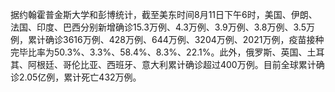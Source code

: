 据约翰霍普金斯大学和彭博统计，截至美东时间8月11日下午6时，美国、伊朗、法国、印度、巴西分别新增确诊15.3万例、4.3万例、3.9万例、3.8万例、3.5万例，累计确诊3616万例、428万例、644万例、3204万例、2021万例，疫苗接种完毕比率为50.3%、3.3%、58.4%、8.3%、22.1%。此外，俄罗斯、英国、土耳其、阿根廷、哥伦比亚、西班牙、意大利累计确诊超过400万例。目前全球累计确诊2.05亿例，累计死亡432万例。